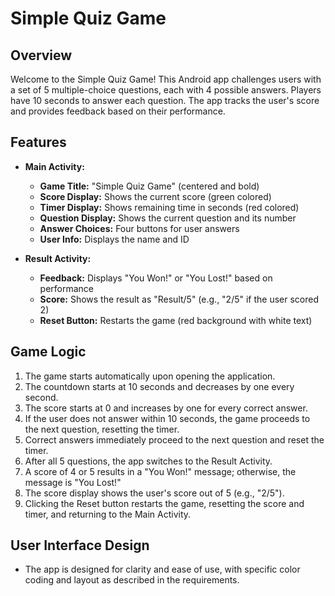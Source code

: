 # Simple Quiz Game

## Overview

Welcome to the Simple Quiz Game! This Android app challenges users with a set of 5 multiple-choice questions, each with 4 possible answers. Players have 10 seconds to answer each question. The app tracks the user's score and provides feedback based on their performance.

## Features

- **Main Activity:**
  - **Game Title:** "Simple Quiz Game" (centered and bold)
  - **Score Display:** Shows the current score (green colored)
  - **Timer Display:** Shows remaining time in seconds (red colored)
  - **Question Display:** Shows the current question and its number
  - **Answer Choices:** Four buttons for user answers
  - **User Info:** Displays the name and ID

- **Result Activity:**
  - **Feedback:** Displays "You Won!" or "You Lost!" based on performance
  - **Score:** Shows the result as "Result/5" (e.g., "2/5" if the user scored 2)
  - **Reset Button:** Restarts the game (red background with white text)

## Game Logic

1. The game starts automatically upon opening the application.
2. The countdown starts at 10 seconds and decreases by one every second.
3. The score starts at 0 and increases by one for every correct answer.
4. If the user does not answer within 10 seconds, the game proceeds to the next question, resetting the timer.
5. Correct answers immediately proceed to the next question and reset the timer.
6. After all 5 questions, the app switches to the Result Activity.
7. A score of 4 or 5 results in a "You Won!" message; otherwise, the message is "You Lost!"
8. The score display shows the user's score out of 5 (e.g., "2/5").
9. Clicking the Reset button restarts the game, resetting the score and timer, and returning to the Main Activity.

## User Interface Design

- The app is designed for clarity and ease of use, with specific color coding and layout as described in the requirements.
